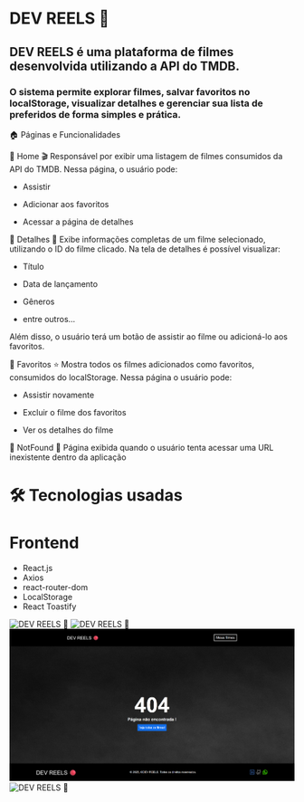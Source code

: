 # DEV REELS 🔴

## DEV REELS é uma plataforma de filmes desenvolvida utilizando a API do TMDB.
### O sistema permite explorar filmes, salvar favoritos no localStorage, visualizar detalhes e gerenciar sua lista de preferidos de forma simples e prática.

🏠 Páginas e Funcionalidades

🔹 Home 🎬
Responsável por exibir uma listagem de filmes consumidos da API do TMDB.
Nessa página, o usuário pode:

 - Assistir

- Adicionar aos favoritos

- Acessar a página de detalhes

🔹 Detalhes 📖
Exibe informações completas de um filme selecionado, utilizando o ID do filme clicado.
Na tela de detalhes é possível visualizar:

- Título

- Data de lançamento

- Gêneros

- entre outros...

Além disso, o usuário terá um botão de assistir ao filme ou adicioná-lo aos favoritos.

🔹 Favoritos ⭐
Mostra todos os filmes adicionados como favoritos, consumidos do localStorage.
Nessa página o usuário pode:

- Assistir novamente

- Excluir o filme dos favoritos

- Ver os detalhes do filme

🔹 NotFound 🚫
Página exibida quando o usuário tenta acessar uma URL inexistente dentro da aplicação

# 🛠️ Tecnologias usadas

# Frontend
- React.js
- Axios
- react-router-dom
- LocalStorage
- React Toastify

![DEV REELS 🔴](/src/Images/imgfavfull.png)
![DEV REELS 🔴](/src/Images/imgdetfull.png)
![DEV REELS 🔴](/src/Images/imgnotfoundfull.png)
![DEV REELS 🔴](/src/Images/imghomres.png)